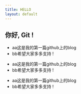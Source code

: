 ```yaml
---
title: HELLO
layout: default
---
```


你好, Git !
-----------

- aa这是我的第一篇github上的blog
- bb希望大家多多支持 !

* aa这是我的第一篇github上的blog
* bb希望大家多多支持 !

+ aa这是我的第一篇github上的blog
+ bb希望大家多多支持 !

